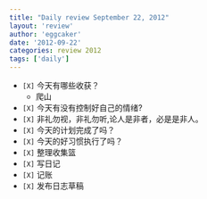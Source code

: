 ```yaml
---
title: "Daily review September 22, 2012" 
layout: 'review'
author: 'eggcaker'
date: '2012-09-22'
categories: review 2012
tags: ['daily']
---
```



  * `[X]` 今天有哪些收获？ 
    * 爬山 
  * `[X]` 今天有没有控制好自己的情绪? 
  * `[X]` 非礼勿视，非礼勿听,论人是非者，必是是非人。 
  * `[X]` 今天的计划完成了吗？ 
  * `[X]` 今天的好习惯执行了吗？ 
  * `[X]` 整理收集篮 
  * `[X]` 写日记 
  * `[X]` 记账 
  * `[X]` 发布日志草稿 

